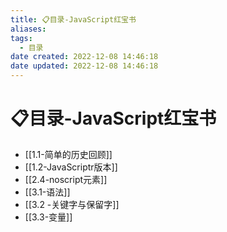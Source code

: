 ```yaml
---
title: 📋目录-JavaScript红宝书
aliases:
tags:
  - 目录
date created: 2022-12-08 14:46:18
date updated: 2022-12-08 14:46:18
---
```


# 📋目录-JavaScript红宝书

- [[1.1-简单的历史回顾]]
- [[1.2-JavaScriptr版本]]
- [[2.4-noscript元素]]
- [[3.1-语法]]
- [[3.2 -关键字与保留字]]
- [[3.3-变量]]
